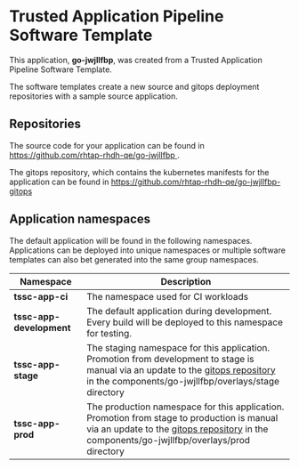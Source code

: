 # Trusted Application Pipeline Software Template

This application, **go-jwjllfbp**, was created from a Trusted Application Pipeline Software Template.

The software templates create a new source and gitops deployment repositories with a sample source application. 

## Repositories

The source code for your application can be found in [https://github.com/rhtap-rhdh-qe/go-jwjllfbp ](https://github.com/rhtap-rhdh-qe/go-jwjllfbp ).
 
The gitops repository, which contains the kubernetes manifests for the application can be found in 
[https://github.com/rhtap-rhdh-qe/go-jwjllfbp-gitops ](https://github.com/rhtap-rhdh-qe/go-jwjllfbp-gitops ) 

## Application namespaces 

The default application will be found in the following namespaces. Applications can be deployed into unique namespaces or multiple software templates can also bet generated into the same group namespaces.  

|  Namespace   |  Description   |  
| -------- | -------- |
| **tssc-app-ci** | The namespace used for CI workloads |
| **tssc-app-development** | The default application during development. Every build will be deployed to this namespace for testing. |
| **tssc-app-stage** | The staging namespace for this application. Promotion from development to stage is manual via an update to the [gitops repository](https://github.com/rhtap-rhdh-qe/go-jwjllfbp-gitops ) in the components/go-jwjllfbp/overlays/stage directory |
| **tssc-app-prod** | The production namespace for this application. Promotion from stage to production is manual via an update to the [gitops repository](https://github.com/rhtap-rhdh-qe/go-jwjllfbp-gitops ) in the components/go-jwjllfbp/overlays/prod directory |